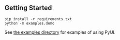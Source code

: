 ## Getting Started

```
pip install -r requirements.txt
python -m examples.demo
```

See [the examples directory](examples) for examples of using PyUI.
